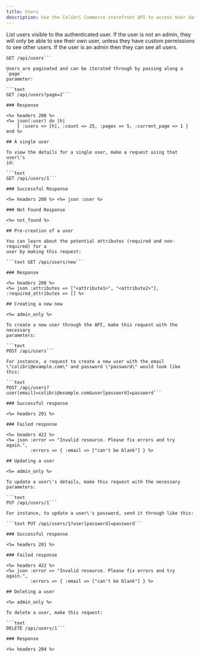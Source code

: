 ```yaml
---
title: Users
description: Use the Colibri Commerce storefront API to access User data.
---
```


List users visible to the authenticated user. If the user is not an admin,
they will only be able to see their own user, unless they have custom
permissions to see other users. If the user is an admin then they can see all
users.

```text
GET /api/users```

Users are paginated and can be iterated through by passing along a `page`
parameter:

```text
GET /api/users?page=2```

### Response

<%= headers 200 %>
<%= json(:user) do |h|
    { :users => [h], :count => 25, :pages => 5, :current_page => 1 }
end %>

## A single user

To view the details for a single user, make a request using that user\'s
id:

```text
GET /api/users/1```

### Successful Response

<%= headers 200 %> <%= json :user %>

### Not Found Response

<%= not_found %>

## Pre-creation of a user

You can learn about the potential attributes (required and non-required) for a
user by making this request:

```text GET /api/users/new```

### Response

<%= headers 200 %>
<%= json :attributes => ["<attribute1>", "<attribute2>"], :required_attributes => [] %>

## Creating a new new

<%= admin_only %>

To create a new user through the API, make this request with the necessary
parameters:

```text
POST /api/users```

For instance, a request to create a new user with the email
\"colibri@example.com\" and password \"password\" would look like this:

```text
POST /api/users?user[email]=colibri@example.com&user[password]=password```

### Successful response

<%= headers 201 %>

### Failed response

<%= headers 422 %>
<%= json :error => "Invalid resource. Please fix errors and try again.",
         :errors => { :email => ["can't be blank"] } %>

## Updating a user

<%= admin_only %>

To update a user\'s details, make this request with the necessary parameters:

```text
PUT /api/users/1```

For instance, to update a user\'s password, send it through like this:

```text PUT /api/users/1?user[password]=password```

### Successful response

<%= headers 201 %>

### Failed response

<%= headers 422 %>
<%= json :error => "Invalid resource. Please fix errors and try again.",
         :errors => { :email => ["can't be blank"] } %>

## Deleting a user

<%= admin_only %>

To delete a user, make this request:

```text
DELETE /api/users/1```

### Response

<%= headers 204 %>

